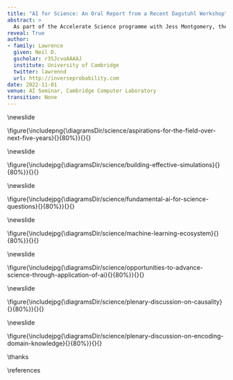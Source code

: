 ```yaml
---
title: "AI for Science: An Oral Report from a Recent Dagstuhl Workshop"
abstract: >
  As part of the Accelerate Science programme with Jess Montgomery, the University of Tuebingen, the University of Wisconsin, and NYU we recently hosted a week-long programme at the Leibniz-Zentrum für Informatik in Dagstuhl, Germany. In this talk Neil will give an oral report on the discussions sharing some of the ideas presented at the meeting. The ideas will feed into a longer report on the area produced by the Accelerate Science team.
reveal: True
author:
- family: Lawrence
  given: Neil D.
  gscholar: r3SJcvoAAAAJ
  institute: University of Cambridge
  twitter: lawrennd
  url: http://inverseprobability.com
date: 2022-11-01
venue: AI Seminar, Cambridge Computer Laboratory
transition: None
---
```


\newslide

\figure{\includepng{\diagramsDir/science/aspirations-for-the-field-over-next-five-years}{}{80%}}{}{}

\newslide

\figure{\includejpg{\diagramsDir/science/building-effective-simulations}{}{80%}}{}{}

\newslide

\figure{\includejpg{\diagramsDir/science/fundamental-ai-for-science-questions}{}{80%}}{}{}

\newslide

\figure{\includejpg{\diagramsDir/science/machine-learning-ecosystem}{}{80%}}{}{}

\newslide

\figure{\includejpg{\diagramsDir/science/opportunities-to-advance-science-through-application-of-ai}{}{80%}}{}{}

\newslide

\figure{\includejpg{\diagramsDir/science/plenary-discussion-on-causality}{}{80%}}{}{}

\newslide

\figure{\includejpg{\diagramsDir/science/plenary-discussion-on-encoding-domain-knowledge}{}{80%}}{}{}

\thanks

\references






